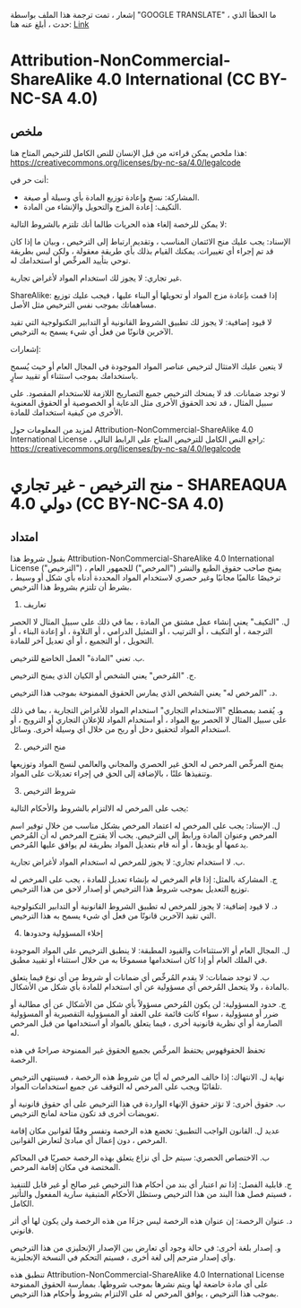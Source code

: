 إشعار ، تمت ترجمة هذا الملف بواسطة "GOOGLE TRANSLATE" ، ما الخطأ الذي حدث ، أبلغ عنه هنا: [Link](https://github.com/14wual/vkm/pulls)

# Attribution-NonCommercial-ShareAlike 4.0 International (CC BY-NC-SA 4.0)

## ملخص

هذا ملخص يمكن قراءته من قبل الإنسان للنص الكامل للترخيص المتاح هنا: https://creativecommons.org/licenses/by-nc-sa/4.0/legalcode

أنت حر في:

- المشاركة: نسخ وإعادة توزيع المادة بأي وسيلة أو صيغة.
- التكيف: إعادة المزج والتحويل والإنشاء من المادة.

لا يمكن للرخصة إلغاء هذه الحريات طالما أنك تلتزم بالشروط التالية:

الإسناد: يجب عليك منح الائتمان المناسب ، وتقديم ارتباط إلى الترخيص ، وبيان ما إذا كان قد تم إجراء أي تغييرات. يمكنك القيام بذلك بأي طريقة معقولة ، ولكن ليس بطريقة توحي بتأييد المرخِّص أو استخدامك له.

غير تجاري: لا يجوز لك استخدام المواد لأغراض تجارية.

ShareAlike: إذا قمت بإعادة مزج المواد أو تحويلها أو البناء عليها ، فيجب عليك توزيع مساهماتك بموجب نفس الترخيص مثل الأصل.

لا قيود إضافية: لا يجوز لك تطبيق الشروط القانونية أو التدابير التكنولوجية التي تقيد الآخرين قانونًا من فعل أي شيء يسمح به الترخيص.

إشعارات:

لا يتعين عليك الامتثال لترخيص عناصر المواد الموجودة في المجال العام أو حيث يُسمح باستخدامك بموجب استثناء أو تقييد سارٍ.

لا توجد ضمانات. قد لا يمنحك الترخيص جميع التصاريح اللازمة للاستخدام المقصود. على سبيل المثال ، قد تحد الحقوق الأخرى مثل الدعاية أو الخصوصية أو الحقوق المعنوية الأخرى من كيفية استخدامك للمادة.

لمزيد من المعلومات حول Attribution-NonCommercial-ShareAlike 4.0 International License ، راجع النص الكامل للترخيص المتاح على الرابط التالي: https://creativecommons.org/licenses/by-nc-sa/4.0/legalcode

# منح الترخيص - غير تجاري - SHAREAQUA 4.0 دولي (CC BY-NC-SA 4.0)

## امتداد

بقبول شروط هذا Attribution-NonCommercial-ShareAlike 4.0 International License ("الترخيص") ، يمنح صاحب حقوق الطبع والنشر ("المرخص") للجمهور العام ترخيصًا عالميًا مجانيًا وغير حصري لاستخدام المواد المحددة أدناه بأي شكل أو وسيط ، بشرط أن تلتزم بشروط هذا الترخيص.

1. تعاريف

ل. "التكيف" يعني إنشاء عمل مشتق من المادة ، بما في ذلك على سبيل المثال لا الحصر الترجمة ، أو التكيف ، أو الترتيب ، أو التمثيل الدرامي ، أو التلاوة ، أو إعادة البناء ، أو التحويل ، أو التجميع ، أو أي تعديل آخر للمادة.

ب. تعني "المادة" العمل الخاضع للترخيص.

ج. "المُرخص" يعني الشخص أو الكيان الذي يمنح الترخيص.

د. "المرخص له" يعني الشخص الذي يمارس الحقوق الممنوحة بموجب هذا الترخيص.

و. يُقصد بمصطلح "الاستخدام التجاري" استخدام المواد للأغراض التجارية ، بما في ذلك على سبيل المثال لا الحصر بيع المواد ، أو استخدام المواد للإعلان التجاري أو الترويج ، أو استخدام المواد لتحقيق دخل أو ربح من خلال أي وسيلة أخرى. وسائل.

2. منح الترخيص

يمنح المرخِّص المرخص له الحق غير الحصري والمجاني والعالمي لنسخ المواد وتوزيعها وتنفيذها علنًا ، بالإضافة إلى الحق في إجراء تعديلات على المواد.

3. شروط الترخيص

يجب على المرخص له الالتزام بالشروط والأحكام التالية:

ل. الإسناد: يجب على المرخص له اعتماد المرخص بشكل مناسب من خلال توفير اسم المرخص وعنوان المادة ورابط إلى الترخيص. يجب ألا يقترح المرخص له أن المُرخص يدعمها أو يؤيدها ، أو أنه قام بتعديل المواد بطريقة لم يوافق عليها المُرخص.

ب. لا استخدام تجاري: لا يجوز للمرخص له استخدام المواد لأغراض تجارية.

ج. المشاركة بالمثل: إذا قام المرخص له بإنشاء تعديل للمادة ، يجب على المرخص له توزيع التعديل بموجب شروط هذا الترخيص أو إصدار لاحق من هذا الترخيص.

د. لا قيود إضافية: لا يجوز للمرخص له تطبيق الشروط القانونية أو التدابير التكنولوجية التي تقيد الآخرين قانونًا من فعل أي شيء يسمح به هذا الترخيص.

4. إخلاء المسؤولية وحدودها

ل. المجال العام أو الاستثناءات والقيود المطبقة: لا ينطبق الترخيص على المواد الموجودة في الملك العام أو إذا كان استخدامها مسموحًا به من خلال استثناء أو تقييد مطبق.

ب. لا توجد ضمانات: لا يقدم المُرخِّص أي ضمانات أو شروط من أي نوع فيما يتعلق بالمادة ، ولا يتحمل المُرخص أي مسؤولية عن أي استخدام للمادة بأي شكل من الأشكال.

ج. حدود المسؤولية: لن يكون المُرخص مسؤولاً بأي شكل من الأشكال عن أي مطالبة أو ضرر أو مسؤولية ، سواء كانت قائمة على العقد أو المسؤولية التقصيرية أو المسؤولية الصارمة أو أي نظرية قانونية أخرى ، فيما يتعلق بالمواد أو استخدامها من قبل المرخص له.

تحفظ الحقوقهوس
يحتفظ المرخِّص بجميع الحقوق غير الممنوحة صراحةً في هذه الرخصة.

نهاية
ل. الانتهاك: إذا خالف المرخص له أيًا من شروط هذه الرخصة ، فسينتهي الترخيص تلقائيًا ويجب على المرخص له التوقف عن جميع استخدامات المواد.

ب. حقوق أخرى: لا تؤثر حقوق الإنهاء الواردة في هذا الترخيص على أي حقوق قانونية أو تعويضات أخرى قد تكون متاحة لمانح الترخيص.

عديد
ل. القانون الواجب التطبيق: تخضع هذه الرخصة وتفسر وفقًا لقوانين مكان إقامة المرخص ، دون إعمال أي مبادئ لتعارض القوانين.

ب. الاختصاص الحصري: سيتم حل أي نزاع يتعلق بهذه الرخصة حصريًا في المحاكم المختصة في مكان إقامة المرخص.

ج. قابلية الفصل: إذا تم اعتبار أي بند من أحكام هذا الترخيص غير صالح أو غير قابل للتنفيذ ، فسيتم فصل هذا البند من هذا الترخيص وستظل الأحكام المتبقية سارية المفعول والتأثير الكامل.

د. عنوان الرخصة: إن عنوان هذه الرخصة ليس جزءًا من هذه الرخصة ولن يكون لها أي أثر قانوني.

و. إصدار بلغة أخرى: في حالة وجود أي تعارض بين الإصدار الإنجليزي من هذا الترخيص وأي إصدار مترجم إلى لغة أخرى ، فسيتم التحكم في النسخة الإنجليزية.

تنطبق هذه Attribution-NonCommercial-ShareAlike 4.0 International License على أي مادة خاضعة لها ويتم نشرها بموجب شروطها. بممارسة الحقوق الممنوحة بموجب هذا الترخيص ، يوافق المرخص له على الالتزام بشروط وأحكام هذا الترخيص.